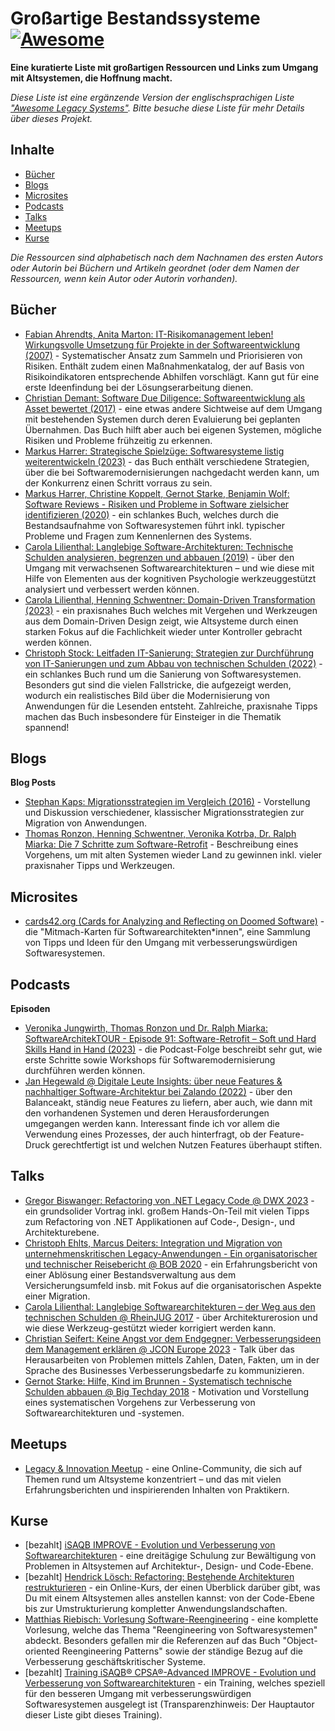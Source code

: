 # Großartige Bestandssysteme [![Awesome](https://awesome.re/badge-flat2.svg)](https://awesome.re)

**Eine kuratierte Liste mit großartigen Ressourcen und Links zum Umgang mit Altsystemen, die Hoffnung macht.**

*Diese Liste ist eine ergänzende Version der englischsprachigen Liste ["Awesome Legacy Systems"](readme.md). Bitte besuche diese Liste für mehr Details über dieses Projekt.*


## Inhalte

- [Bücher](#bücher)
- [Blogs](#blogs)
- [Microsites](#microsites)
- [Podcasts](#podcasts)
- [Talks](#talks)
- [Meetups](#meetups)
- [Kurse](#kurse)

_Die Ressourcen sind alphabetisch nach dem Nachnamen des ersten Autors oder Autorin bei Büchern und Artikeln geordnet (oder dem Namen der Ressourcen, wenn kein Autor oder Autorin vorhanden)._


## Bücher

- [Fabian Ahrendts, Anita Marton: IT-Risikomanagement leben! Wirkungsvolle Umsetzung für Projekte in der Softwareentwicklung (2007)](https://link.springer.com/book/10.1007/978-3-540-30025-0) - Systematischer Ansatz zum Sammeln und Priorisieren von Risiken. Enthält zudem einen Maßnahmenkatalog, der auf Basis von Risikoindikatoren entsprechende Abhilfen vorschlägt. Kann gut für eine erste Ideenfindung bei der Lösungserarbeitung dienen.
- [Christian Demant: Software Due Diligence: Softwareentwicklung als Asset bewertet (2017)](https://link.springer.com/book/10.1007/978-3-662-53062-7) - eine etwas andere Sichtweise auf dem Umgang mit bestehenden Systemen durch deren Evaluierung bei geplanten Übernahmen. Das Buch hilft aber auch bei eigenen Systemen, mögliche Risiken und Probleme frühzeitig zu erkennen.
- [Markus Harrer: Strategische Spielzüge: Softwaresysteme listig weiterentwickeln (2023)](https://leanpub.com/strategische-spielzuege) - das Buch enthält verschiedene Strategien, über die bei Softwaremodernisierungen nachgedacht werden kann, um der Konkurrenz einen Schritt vorraus zu sein.
- [Markus Harrer, Christine Koppelt, Gernot Starke, Benjamin Wolf: Software Reviews - Risiken und Probleme in Software zielsicher identifizieren (2020)](https://leanpub.com/software-reviews) - ein schlankes Buch, welches durch die Bestandsaufnahme von Softwaresystemen führt inkl. typischer Probleme und Fragen zum Kennenlernen des Systems.
- [Carola Lilienthal: Langlebige Software-Architekturen: Technische Schulden analysieren, begrenzen und abbauen (2019)](https://www.langlebige-softwarearchitekturen.de/) - über den Umgang mit verwachsenen Softwarearchitekturen &ndash; und wie diese mit Hilfe von Elementen aus der kognitiven Psychologie werkzeuggestützt analysiert und verbessert werden können.
- [Carola Lilienthal, Henning Schwentner: Domain-Driven Transformation (2023)](https://dpunkt.de/produkt/domain-driven-transformation/) - ein praxisnahes Buch welches mit Vergehen und Werkzeugen aus dem Domain-Driven Design zeigt, wie Altsysteme durch einen starken Fokus auf die Fachlichkeit wieder unter Kontroller gebracht werden können.
- [Christoph Stock: Leitfaden IT-Sanierung: Strategien zur Durchführung von IT-Sanierungen und zum Abbau von technischen Schulden (2022)](https://www.linkedin.com/pulse/mein-neues-buch-leitfaden-it-sanierung-christoph-stock/) - ein schlankes Buch rund um die Sanierung von Softwaresystemen. Besonders gut sind die vielen Fallstricke, die aufgezeigt werden, wodurch ein realistisches Bild über die Modernisierung von Anwendungen für die Lesenden entsteht. Zahlreiche, praxisnahe Tipps machen das Buch insbesondere für Einsteiger in die Thematik spannend!



## Blogs

**Blog Posts**

* [Stephan Kaps: Migrationsstrategien im Vergleich (2016)](https://www.heise.de/ratgeber/Migrationsstrategien-im-Vergleich-3283418.html) - Vorstellung und Diskussion verschiedener, klassischer Migrationsstrategien zur Migration von Anwendungen.
* [Thomas Ronzon, Henning Schwentner, Veronika Kotrba, Dr. Ralph Miarka: Die 7 Schritte zum Software-Retrofit](https://www.informatik-aktuell.de/entwicklung/methoden/die-7-schritte-zum-software-retrofit.html) - Beschreibung eines Vorgehens, um mit alten Systemen wieder Land zu gewinnen inkl. vieler praxisnaher Tipps und Werkzeugen.


## Microsites

- [cards42.org (Cards for Analyzing and Reflecting on Doomed Software)](https://cards42.org/) - die "Mitmach-Karten für Softwarearchitekten\*innen", eine Sammlung von Tipps und Ideen für den Umgang mit verbesserungswürdigen Softwaresystemen.


## Podcasts
**Episoden**

* [Veronika Jungwirth, Thomas Ronzon und Dr. Ralph Miarka: SoftwareArchitekTOUR - Episode 91: Software-Retrofit – Soft und Hard Skills Hand in Hand (2023)](https://www.heise.de/blog/Episode-91-Software-Retrofit-Soft-und-Hard-Skills-Hand-in-Hand-7133866.html) - die Podcast-Folge beschreibt sehr gut, wie erste Schritte sowie Workshops für Softwaremodernisierung durchführen werden können.
* [Jan Hegewald @ Digitale Leute Insights: über neue Features & nachhaltiger Software-Architektur bei Zalando (2022)](https://www.digitale-leute.de/interview/jan-hegewald-software-architektur/) - über den Balanceakt, ständig neue Features zu liefern, aber auch, wie dann mit den vorhandenen Systemen und deren Herausforderungen umgegangen werden kann. Interessant finde ich vor allem die Verwendung eines Prozesses, der auch hinterfragt, ob der Feature-Druck gerechtfertigt ist und welchen Nutzen Features überhaupt stiften.

## Talks

- [Gregor Biswanger: Refactoring von .NET Legacy Code @ DWX 2023](https://www.youtube.com/watch?v=EUDpGLx-vqs) - ein grundsolider Vortrag inkl. großem Hands-On-Teil mit vielen Tipps zum Refactoring von .NET Applikationen auf Code-, Design-, und Architekturebene.
- [Christoph Ehlts, Marcus Deiters: Integration und Migration von unternehmenskritischen Legacy-Anwendungen - Ein organisatorischer und technischer Reisebericht @ BOB 2020](https://media.ccc.de/v/bob2020-107-integration_und_migration_von_unternehmenskritischen_legacy-anwendungen) - ein Erfahrungsbericht von einer Ablösung einer Bestandsverwaltung aus dem Versicherungsumfeld insb. mit Fokus auf die organisatorischen Aspekte einer Migration.
- [Carola Lilienthal: Langlebige Softwarearchitekturen – der Weg aus den technischen Schulden @ RheinJUG 2017](https://www.youtube.com/watch?v=Nfzuy4L9_UM) - über Architekturerosion und wie diese Werkzeug-gestützt wieder korrigiert werden kann.
- [Christian Seifert: Keine Angst vor dem Endgegner: Verbesserungsideen dem Management erklären @ JCON Europe 2023](https://www.youtube.com/watch?v=VlvhjtwZ790) - Talk über das Herausarbeiten von Problemen mittels Zahlen, Daten, Fakten, um in der Sprache des Businesses Verbesserungsbedarfe zu kommunizieren.
- [Gernot Starke: Hilfe, Kind im Brunnen - Systematisch technische Schulden abbauen @ Big Techday 2018](https://www.youtube.com/watch?v=t5UjySfIDZ4) - Motivation und Vorstellung eines systematischen Vorgehens zur Verbesserung von Softwarearchitekturen und -systemen.





## Meetups

- [Legacy & Innovation Meetup](https://www.meetup.com/de-DE/legacy-innovation/) - eine Online-Community, die sich auf Themen rund um Altsysteme konzentriert &ndash; und das mit vielen Erfahrungsberichten und inspirierenden Inhalten von Praktikern.


## Kurse

- [bezahlt] [iSAQB IMPROVE - Evolution und Verbesserung von Softwarearchitekturen](https://www.isaqb.org/de/zertifizierungen/zertifizierungen-uebersicht/cpsa-advanced-level/improve-evolution-und-verbesserung-von-softwarearchitekturen/) - eine dreitägige Schulung zur Bewältigung von Problemen in Altsystemen auf Architektur-, Design- und Code-Ebene.
- [bezahlt] [Hendrick Lösch: Refactoring: Bestehende Architekturen restrukturieren](https://www.linkedin.com/learning/refactoring-bestehende-architekturen-restrukturieren) - ein Online-Kurs, der einen Überblick darüber gibt, was Du mit einem Altsystemen alles anstellen kannst: von der Code-Ebene bis zur Umstrukturierung kompletter Anwendungslandschaften.
- [Matthias Riebisch: Vorlesung Software-Reengineering](https://lecture2go.uni-hamburg.de/l2go/-/get/v/27278) - eine komplette Vorlesung, welche das Thema "Reengineering von Softwaresystemen" abdeckt. Besonders gefallen mir die Referenzen auf das Buch "Object-oriented Reengineering Patterns" sowie der ständige Bezug auf die Verbesserung geschäftskritischer Systeme.
- [bezahlt] [Training iSAQB® CPSA®-Advanced IMPROVE - Evolution und Verbesserung von Softwarearchitekturen](https://www.socreatory.com/de/trainings/improve) - ein Training, welches speziell für den besseren Umgang mit verbesserungswürdigen Softwaresystemen ausgelegt ist (Transparenzhinweis: Der Hauptautor dieser Liste gibt dieses Training).
